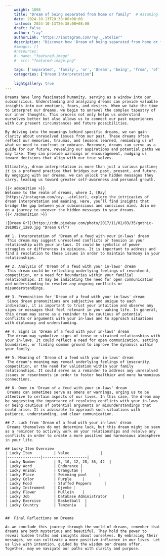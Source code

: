 ```yaml
---
    weight: 1898
    title: "Dream of being separated from home or family"  # Assuming 'title' column exists
    date: 2024-10-13T20:38:00+08:00
    lastmod: 2024-10-13T20:38:00+08:00
    draft: false
    author: "ray"
    authorLink: "https://instagram.com/ray._.atelier"
    description: "Discover how 'Dream of being separated from home or family' can interpret your future and uncover its significant meanings in your life."
    #images: []
    #resources:
    #- name: "featured-image"
    #  src: "featured-image.png"
    
    tags: ['separated', 'family', 'or', 'Dream', 'being', 'from', 'of', 'home']
    categories: ["Dream Interpretation"]
    
    lightgallery: true
---
```

    
    Dreams have long fascinated humanity, serving as a window into our subconscious. Understanding and analyzing dreams can provide valuable insights into our emotions, fears, and desires. When we take the time to interpret our dreams, we begin to unravel the complex tapestry of our inner thoughts. This process not only helps us understand ourselves better but also allows us to connect our past experiences with our present circumstances and future possibilities.
    
    By delving into the meanings behind specific dreams, we can gain clarity about unresolved issues from our past. These dreams often reflect our memories, traumas, and lessons learned, reminding us of what we need to confront or embrace. Moreover, dreams can serve as a guide for our future, revealing our aspirations and potential paths we may take. They can provide warnings or encouragement, nudging us toward decisions that align with our true selves.
    
    Ultimately, dream interpretation is more than just a curious pastime; it is a profound practice that bridges our past, present, and future. By engaging with our dreams, we can unlock the hidden messages they carry, leading us toward greater self-awareness and personal growth.
    
    {{< admonition >}}
    Welcome to the realm of dreams, where I, [Ray](https://instagram.com/ray._.atelier), explore the intricacies of dream interpretation and meaning. Here, you’ll find insights that bridge the gap between your subconscious and conscious mind. Join me on a journey to uncover the hidden messages in your dreams.
    {{< /admonition >}}
    
    ![Dream Grl](https://cdn.pixabay.com/photo/2017/11/02/03/35/gothic-2910057_1280.jpg "Dream Grl")
    
    ## 1. Interpretation of 'Dream of a feud with your in-laws' dream
     This dream may suggest unresolved conflicts or tension in your relationship with your in-laws. It could be symbolic of power struggles or differences in opinions. It is important to address and find a resolution to these issues in order to maintain harmony in your relationships.
    
    ## 2. Analysis of 'Dream of a feud with your in-laws' dream
     This dream could be reflecting underlying feelings of resentment, competition, or a need for boundaries within your familial relationships. It may be indicating the need for open communication and understanding to resolve any ongoing conflicts or misunderstandings.
    
    ## 3. Premonition for 'Dream of a feud with your in-laws' dream
     Since dream premonitions are subjective and unique to each individual, it is important to trust your intuition and observe any signs or messages that feel relevant in your waking life. In general, this dream may serve as a reminder to be cautious of potential conflicts or arguments with your in-laws and to approach situations with diplomacy and understanding.
    
    ## 4. Signs in 'Dream of a feud with your in-laws' dream
     The dream may symbolize signs of tense or strained relationships with your in-laws. It could reflect a need for open communication, setting boundaries, or finding common ground to improve the dynamics within your family.
    
    ## 5. Meaning of 'Dream of a feud with your in-laws' dream
     The dream's meaning may reveal underlying feelings of insecurity, competition, or the need for validation within your family relationships. It could serve as a reminder to address any unresolved issues or resentments in order to foster healthier and more harmonious connections.
    
    ## 6. Omen in 'Dream of a feud with your in-laws' dream
     Dreams can sometimes serve as omens or warnings, urging us to be attentive to certain aspects of our lives. In this case, the dream may be suggesting the importance of resolving conflicts with your in-laws or being cautious of potential arguments or misunderstandings that could arise. It is advisable to approach such situations with patience, understanding, and clear communication.
    
    ## 7. Luck from 'Dream of a feud with your in-laws' dream
     Dreams themselves do not determine luck, but this dream might be seen as a reminder to actively work on your relationships and resolve any conflicts in order to create a more positive and harmonious atmosphere in your life.
    
    ## Lucky Item Overview
    | Lucky Item          | Value              |
    |---------------|--------------------|
    | Lucky Number        | 5, 10, 12, 28, 36, 42  |
    | Lucky Word          | Endurance |
    | Lucky Animal        | Orangutan |
    | Lucky Place         | Swimming pool     |
    | Lucky Color         | Purple     |
    | Lucky Food          | Stuffed Peppers      |
    | Lucky Instrument    | Djembe |
    | Lucky Flower        | Mullein    |
    | Lucky Job           | Database Administrator       |
    | Lucky Exercise      | Basketball  |
    | Lucky Country       | Tanzania    |
    
    
    ##  Final Reflections on Dreams
    
    As we conclude this journey through the world of dreams, remember that dreams are both mysterious and beautiful. They hold the power to reveal hidden truths and insights about ourselves. By embracing their messages, we can cultivate a more positive influence in our lives. Let us live with intention, guided by the wisdom our dreams offer. Together, may we navigate our paths with clarity and purpose.
    